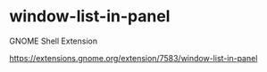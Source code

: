 # window-list-in-panel

GNOME Shell Extension

https://extensions.gnome.org/extension/7583/window-list-in-panel
